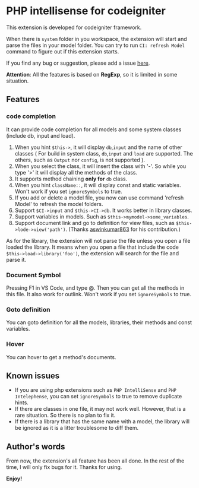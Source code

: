 # PHP intellisense for codeigniter

This extension is developed for codeigniter framework.

When there is `system` folder in you workspace, the extension will start and parse the files in your model folder. You can try to run `CI: refresh Model` command to figure out if this extension starts.

If you find any bug or suggestion, please add a issue [here](https://github.com/smallp/vscode-ci/issues).

**Attention**: All the features is based on **RegExp**, so it is limited in some situation.

## Features

### code completion

It can provide code completion for all models and some system classes (include db, input and load).

1. When you hint `$this->`, it will display `db`,`input` and the name of other classes ( For build in system class, `db`,`input` and `load` are supported. The others, such as `Output` nor `config`, is not supported ).
2. When you select the class, it will insert the class with '-'. So while you type '>' it will display all the methods of the class.
3. It supports method chaining **only for** `db` class.
4. When you hint `className::`, it will display const and static variables. Won't work if you set `ignoreSymbols` to true.
5. If you add or delete a model file, you now can use command 'refresh Model' to refresh the model folders.
6. Support `$CI->input` and `$this->CI->db`. It works better in library classes.
7. Support variables in models. Such as `$this->mymodel->some_variables`.
8. Support document link and go to definition for view files, such as `$this->lode->view('path')`. (Thanks [aswinkumar863](https://github.com/aswinkumar863) for his contribution.)

As for the library, the extension will not parse the file unless you open a file loaded the library. It means when you open a file that include the code `$this->load->library('foo')`, the extension will search for the file and parse it.

### Document Symbol

Pressing F1 in VS Code, and type @. Then you can get all the methods in this file. It also work for outlink. Won't work if you set `ignoreSymbols` to true.

### Goto definition

You can goto definition for all the models, libraries, their methods and const variables.

### Hover

You can hover to get a method's documents.

## Known issues
* If you are using php extensions such as `PHP IntelliSense` and `PHP Intelephense`, you can set `ignoreSymbols` to true to remove duplicate hints.
* If there are classes in one file, it may not work well. However, that is a rare situation. So there is no plan to fix it.
* If there is a library that has the same name with a model, the library will be ignored as it is a litter troublesome to diff them.

## Author's words
From now, the extension's all feature has been all done. In the rest of the time, I will only fix bugs for it. Thanks for using.

**Enjoy!**
